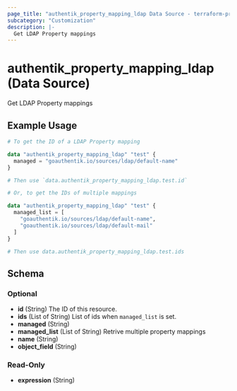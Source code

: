 ```yaml
---
page_title: "authentik_property_mapping_ldap Data Source - terraform-provider-authentik"
subcategory: "Customization"
description: |-
  Get LDAP Property mappings
---
```


# authentik_property_mapping_ldap (Data Source)

Get LDAP Property mappings

## Example Usage

```terraform
# To get the ID of a LDAP Property mapping

data "authentik_property_mapping_ldap" "test" {
  managed = "goauthentik.io/sources/ldap/default-name"
}

# Then use `data.authentik_property_mapping_ldap.test.id`

# Or, to get the IDs of multiple mappings

data "authentik_property_mapping_ldap" "test" {
  managed_list = [
    "goauthentik.io/sources/ldap/default-name",
    "goauthentik.io/sources/ldap/default-mail"
  ]
}

# Then use data.authentik_property_mapping_ldap.test.ids
```

<!-- schema generated by tfplugindocs -->
## Schema

### Optional

- **id** (String) The ID of this resource.
- **ids** (List of String) List of ids when `managed_list` is set.
- **managed** (String)
- **managed_list** (List of String) Retrive multiple property mappings
- **name** (String)
- **object_field** (String)

### Read-Only

- **expression** (String)
